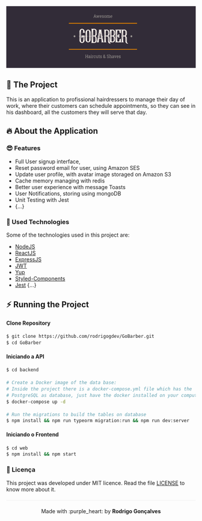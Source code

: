 <div align="center" style="margin-bottom: 20px;">
<img alt="gobarber" src="./img/logo.png" width="auto" heigth="auto"/>
</div>

<div align="center" style="margin: 20px;">

</div>

## :barber: The Project

This is an application to profissional hairdressers to manage their day of work, where their customers can schedule appointments, so they can see in his dashboard, all the customers they will serve that day.

## :fire: About the Application

### :sunglasses: Features

- Full User signup interface,
- Reset password email for user, using Amazon SES
- Update user profile, with avatar image storaged on Amazon S3
- Cache memory managing with redis
- Better user experience with message Toasts
- User Notifications, storing using mongoDB
- Unit Testing with Jest
- {...}


### :rocket: Used Technologies

Some of the technologies used in this project are:

- [NodeJS](https://nodejs.org/en/)
- [ReactJS](https://pt-br.reactjs.org/)
- [ExpressJS](https://expressjs.com/pt-br/)
- [JWT](https://jwt.io/)
- [Yup](https://github.com/jquense/yup)
- [Styled-Components](https://styled-components.com/)
- [Jest](https://jestjs.io/)
{...}

## :zap: Running the Project
#### Clone Repository
```sh
$ git clone https://github.com/rodrigogdev/GoBarber.git
$ cd GoBarber
```
#### Iniciando a API
```sh
$ cd backend

# Create a Docker image of the data base:
# Inside the project there is a docker-compose.yml file which has the
# PostgreSQL as database, just have the docker installed on your computer.
$ docker-compose up -d

# Run the migrations to build the tables on database
$ npm install && npm run typeorm migration:run && npm run dev:server
```

#### Iniciando o Frontend
```sh
$ cd web
$ npm install && npm start
```
### :memo: Licença

This project was developed under MIT licence. Read the file [LICENSE](LICENSE.md) to know more about it.

<p align="center" style="margin-top: 20px; border-top: 1px solid #eee; padding-top: 20px;">Made with :purple_heart: by <strong> Rodrigo Gonçalves</strong> </p>